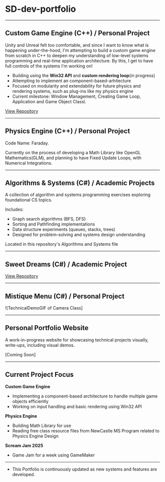 # SD-dev-portfolio
---

## Custom Game Engine (C++) / Personal Project
Unity and Unreal felt too comfortable, and since I want to know what is happening under-the-hood, I'm attempting to build a custom game engine from scratch in C++ to deepen my understanding of low-level systems programming and real-time application architecture. By this, I get to have full controls of the systems I'm working on!

- Building using the **Win32 API** and **custom rendering loop**(in progress)
- Attempting to implement an component-based-arhitecture
- Focused on modularity and extendability for future physics and rendering systems, such as plug-ins like my physics engine
- Current milestone: Window Management, Creating Game Loop, Application and Game Object Class\

[View Repository](https://github.com/SD0249/Demon-Engine)

---

## Physics Engine (C++) / Personal Project
Code Name: Faraday. 

Currently on the process of developing a Math Library like OpenGL Mathematics(GLM), and planning to have Fixed Update Loops, with Numerical Integrations.

---

## Algorithms & Systems (C#) / Academic Projects
A collection of algorithm and systems programming exercises exploring foundational CS topics.

Includes:
- Graph search algorithms (BFS, DFS)
- Sorting and Pathfinding implementations
- Data structure experiments (queues, stacks, trees)
- Designed for problem-solving and systems design understanding

Located in this repository's Algorithms and Systems file

---

## Sweet Dreams (C#) / Academic Project

[View Repository](https://github.com/SD0249/Sweet-Dreams_SugarRush)

---

## Mistique Menu (C#) / Personal Project

![TechnicalDemoGIF of Camera Class]

---

## Personal Portfolio Website
A work-in-progress website for showcasing technical projects visually, write-ups, including visual demos.

[Coming Soon]

---

## Current Project Focus

**Custom Game Engine**
- Implementing a component-based architecture to handle multiple game objects efficiently
- Working on input handling and basic rendering using Win32 API

**Physics Engine**
- Building Math Library for use
- Reading free class resource files from NewCastle MS Program related to Physics Engine Design

**Scream Jam 2025**
- Game Jam for a week using GameMaker
  
---

* This Portfolio is continuously updated as new systems and features are developed.

